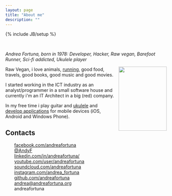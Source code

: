 ```yaml
---
layout: page
title: "About me"
description: ""
---
```

{% include JB/setup %}



<br/>

*Andrea Fortuna, born in 1978: Developer, Hacker, Raw vegan, Barefoot Runner, Sci-fi addicted, Ukulele player*

<a href="http://4.bp.blogspot.com/-Gcum7xipqJI/USoINw-e-kI/AAAAAAAAEaI/PtjVufUBil8/s1600/AndyF2_small.jpg" imageanchor="1" style="clear: right; float: right; margin-bottom: 1em; margin-left: 1em;"><img src="http://4.bp.blogspot.com/-Gcum7xipqJI/USoINw-e-kI/AAAAAAAAEaI/PtjVufUBil8/s200/AndyF2_small.jpg" border="0" height="200" width="150"></a>

Raw Vegan, i love animals, [running](/running/), good food, travels, good books, good music and good movies.

I started working in the ICT industry as an analyst/programmer in a small software house and currently i'm an IT Architect in a big (red) company.

In my free time i play guitar and [ukulele](/ukulele/) and [develop applications](/portfolio/) for mobile devices (iOS, Android and Windows Phone).


Contacts
--

<ul  style="list-style-type: none;">
<li><i class="fa fa-facebook"></i>&nbsp;<a href="https://www.facebook.com/andreafortuna" target="_blank">facebook.com/andreafortuna</a></li>
<li><i class="fa fa-twitter"></i>&nbsp;<a href="https://twitter.com/AndyF" target="_blank">@AndyF</a></li>
<li><i class="fa fa-linkedin"></i>&nbsp;<a href="http://it.linkedin.com/in/andreafortuna/" target="_blank">linkedin.com/in/andreafortuna/</a></li>
<li><i class="fa fa-youtube"></i>&nbsp;<a href="https://www.youtube.com/user/andreafortuna" rel="me">youtube.com/user/andreafortuna</a></li>
<li><i class="fa fa-soundcloud"></i>&nbsp;<a href="https://soundcloud.com/andreafortuna" rel="me">soundcloud.com/andreafortuna</a></li>
<li><i class="fa fa-instagram"></i>&nbsp;<a href="http://instagram.com/andrea_fortuna" target="_blank">instagram.com/andrea_fortuna</a></li>
<li><i class="fa fa-github"></i>&nbsp;<a href="https://github.com/andreafortuna">github.com/andreafortuna</a></li>
<li><i class="fa fa-envelope"></i>&nbsp;<a href="mailto:andrea@andreafortuna.org" target="_blank">andrea@andreafortuna.org</a></li>
<li><i class="fa fa-skype"></i>&nbsp;andreafortuna</li>
</ul>


<div style="clear: both;"></div>

